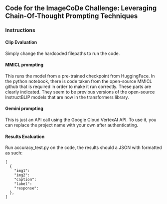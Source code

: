 ## Code for the ImageCoDe Challenge: Leveraging Chain-Of-Thought Prompting Techniques

### Instructions

#### Clip Evaluation

Simply change the hardcoded filepaths to run the code.

#### MMICL prompting

This runs the model from a pre-trained checkpoint from HuggingFace. In the python notebook, there is code taken from the open-source MMICL github that is required in order to make it run correctly. These parts are clearly indicated. They seem to be previous versions of the open-source InstructBLIP models that are now in the transformers library.

#### Gemini prompting

This is just an API call using the Google Cloud VertexAI API. To use it, you can replace the project name with your own after authenticating.

#### Results Evaluation

Run accuracy_test.py on the code, the results should a JSON with formatted as such:

```
[
  {
    "img1":
    "img2":
    "caption":
    "label":
    "response":
  },
]
```

